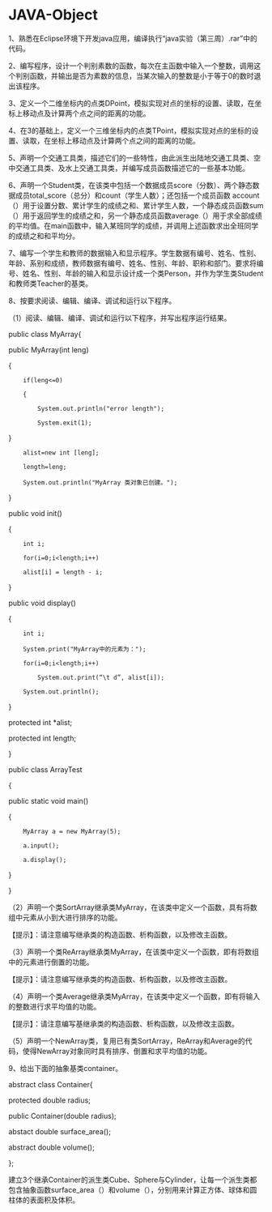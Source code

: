 # JAVA-Object

  1、熟悉在Eclipse环境下开发java应用，编译执行“java实验（第三周）.rar”中的代码。
  
  2、编写程序，设计一个判别素数的函数，每次在主函数中输入一个整数，调用这个判别函数，并输出是否为素数的信息，当某次输入的整数是小于等于0的数时退出该程序。
  
  3、定义一个二维坐标内的点类DPoint，模拟实现对点的坐标的设置、读取，在坐标上移动点及计算两个点之间的距离的功能。
  
  4、在3的基础上，定义一个三维坐标内的点类TPoint，模拟实现对点的坐标的设置、读取，在坐标上移动点及计算两个点之间的距离的功能。 
  
  5、声明一个交通工具类，描述它们的一些特性，由此派生出陆地交通工具类、空中交通工具类、及水上交通工具类，并编写成员函数描述它的一些基本功能。
  
  6、声明一个Student类，在该类中包括一个数据成员score（分数）、两个静态数据成员total_score（总分）和count（学生人数）；还包括一个成员函数
account（）用于设置分数、累计学生的成绩之和、累计学生人数，一个静态成员函数sum（）用于返回学生的成绩之和，另一个静态成员函数average（）用于求全部成绩的平均值。在main函数中，输入某班同学的成绩，并调用上述函数求出全班同学的成绩之和和平均分。

  7、编写一个学生和教师的数据输入和显示程序。学生数据有编号、姓名、性别、年龄、系别和成绩，教师数据有编号、姓名、性别、年龄、职称和部门。要求将编号、姓名、性别、年龄的输入和显示设计成一个类Person，并作为学生类Student和教师类Teacher的基类。
  
  8、按要求阅读、编辑、编译、调试和运行以下程序。
  
（1）阅读、编辑、编译、调试和运行以下程序，并写出程序运行结果。

public class MyArray{

public MyArray(int leng)

{

		if(leng<=0)
		
		{
		
			System.out.println("error length");
			
    		System.exit(1);
		
}

    	alist=new int [leng];
	
    	length=leng;
	
    	System.out.println("MyArray 类对象已创建。");
	
}

public void init()

{

		int i;
		
		for(i=0;i<length;i++)
		
		alist[i] = length - i;
		
}

public void display()

{

		int i;
		
		System.print("MyArray中的元素为：");
		
		for(i=0;i<length;i++)
		
			System.out.print(“\t d”, alist[i]);
			
		System.out.println();
	
}

protected int *alist;

protected int length;

}

public class ArrayTest

{

public static void main()

{

		MyArray a = new MyArray(5);
		
		a.input();
		
		a.display();
		
}

}


（2）声明一个类SortArray继承类MyArray，在该类中定义一个函数，具有将数组中元素从小到大进行排序的功能。

【提示】：请注意编写继承类的构造函数、析构函数，以及修改主函数。

（3）声明一个类ReArray继承类MyArray，在该类中定义一个函数，即有将数组中的元素进行倒置的功能。

【提示】：请注意编写继承类的构造函数、析构函数，以及修改主函数。

（4）声明一个类Average继承类MyArray，在该类中定义一个函数，即有将输入的整数进行求平均值的功能。

【提示】：请注意编写基继承类的构造函数、析构函数，以及修改主函数。

（5）声明一个NewArray类，复用已有类SortArray，ReArray和Average的代码，使得NewArray对象同时具有排序、倒置和求平均值的功能。

  9、给出下面的抽象基类container。
  
abstract class Container{

protected double radius;

public Container(double radius);

abstact double surface_area();

abstract	double volume();

};

  建立3个继承Container的派生类Cube、Sphere与Cylinder，让每一个派生类都包含抽象函数surface_area（）和volume（），分别用来计算正方体、球体和圆柱体的表面积及体积。
